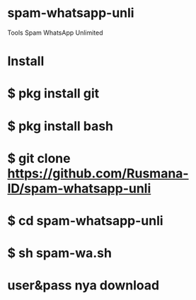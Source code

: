 # spam-whatsapp-unli
Tools Spam WhatsApp Unlimited
# Install
# $ pkg install git
# $ pkg install bash
# $ git clone https://github.com/Rusmana-ID/spam-whatsapp-unli
# $ cd spam-whatsapp-unli
# $ sh spam-wa.sh

# user&pass nya download
